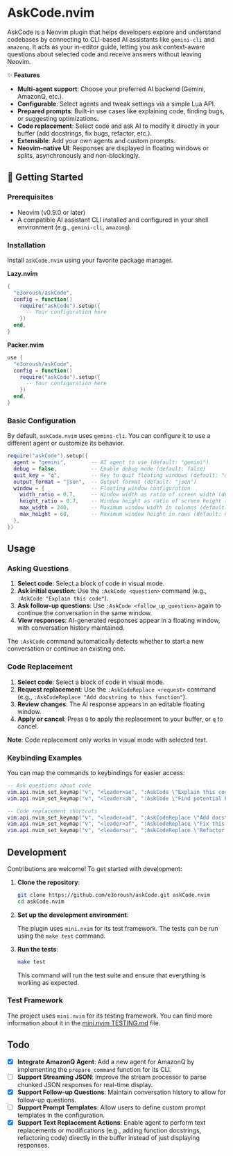 # AskCode.nvim

AskCode is a Neovim plugin that helps developers explore and understand codebases by connecting to CLI-based AI assistants like `gemini-cli` and `amazonq`. It acts as your in-editor guide, letting you ask context-aware questions about selected code and receive answers without leaving Neovim.

✨ **Features**

- **Multi-agent support**: Choose your preferred AI backend (Gemini, AmazonQ, etc.).
- **Configurable**: Select agents and tweak settings via a simple Lua API.
- **Prepared prompts**: Built-in use cases like explaining code, finding bugs, or suggesting optimizations.
- **Code replacement**: Select code and ask AI to modify it directly in your buffer (add docstrings, fix bugs, refactor, etc.).
- **Extensible**: Add your own agents and custom prompts.
- **Neovim-native UI**: Responses are displayed in floating windows or splits, asynchronously and non-blockingly.

## 🚀 Getting Started

### Prerequisites

- Neovim (v0.9.0 or later)
- A compatible AI assistant CLI installed and configured in your shell environment (e.g., `gemini-cli`, `amazonq`).

### Installation

Install `askCode.nvim` using your favorite package manager.

**Lazy.nvim**

```lua
{
  "e3oroush/askCode",
  config = function()
    require("askCode").setup({
      -- Your configuration here
    })
  end,
}
```

**Packer.nvim**

```lua
use {
  "e3oroush/askCode",
  config = function()
    require("askCode").setup({
      -- Your configuration here
    })
  end,
}
```

### Basic Configuration

By default, `askCode.nvim` uses `gemini-cli`. You can configure it to use a different agent or customize its behavior.

```lua
require("askCode").setup({
  agent = "gemini",        -- AI agent to use (default: "gemini")
  debug = false,           -- Enable debug mode (default: false)
  quit_key = "q",          -- Key to quit floating windows (default: "q")
  output_format = "json",  -- Output format (default: "json")
  window = {               -- Floating window configuration
    width_ratio = 0.7,     -- Window width as ratio of screen width (default: 0.7)
    height_ratio = 0.7,    -- Window height as ratio of screen height (default: 0.7)
    max_width = 240,       -- Maximum window width in columns (default: 240)
    max_height = 60,       -- Maximum window height in rows (default: 60)
  },
})
```

## Usage

### Asking Questions

1.  **Select code**: Select a block of code in visual mode.
2.  **Ask initial question**: Use the `:AskCode <question>` command (e.g., `:AskCode "Explain this code"`).
3.  **Ask follow-up questions**: Use `:AskCode <follow_up_question>` again to continue the conversation in the same window.
4.  **View responses**: AI-generated responses appear in a floating window, with conversation history maintained.

The `:AskCode` command automatically detects whether to start a new conversation or continue an existing one.

### Code Replacement

1.  **Select code**: Select a block of code in visual mode.
2.  **Request replacement**: Use the `:AskCodeReplace <request>` command (e.g., `:AskCodeReplace "Add docstring to this function"`).
3.  **Review changes**: The AI response appears in an editable floating window.
4.  **Apply or cancel**: Press `Q` to apply the replacement to your buffer, or `q` to cancel.

**Note**: Code replacement only works in visual mode with selected text.

### Keybinding Examples

You can map the commands to keybindings for easier access:

```lua
-- Ask questions about code
vim.api.nvim_set_keymap("v", "<leader>ae", ":AskCode \"Explain this code\"<CR>", { noremap = true, silent = true })
vim.api.nvim_set_keymap("v", "<leader>ab", ":AskCode \"Find potential bugs\"<CR>", { noremap = true, silent = true })

-- Code replacement shortcuts
vim.api.nvim_set_keymap("v", "<leader>ad", ":AskCodeReplace \"Add docstring\"<CR>", { noremap = true, silent = true })
vim.api.nvim_set_keymap("v", "<leader>af", ":AskCodeReplace \"Fix this code\"<CR>", { noremap = true, silent = true })
vim.api.nvim_set_keymap("v", "<leader>ar", ":AskCodeReplace \"Refactor this code\"<CR>", { noremap = true, silent = true })
```

## Development

Contributions are welcome! To get started with development:

1.  **Clone the repository**:

    ```sh
    git clone https://github.com/e3oroush/askCode.git askCode.nvim
    cd askCode.nvim
    ```

2.  **Set up the development environment**:

    The plugin uses `mini.nvim` for its test framework. The tests can be run using the `make test` command.

3.  **Run the tests**:

    ```sh
    make test
    ```

    This command will run the test suite and ensure that everything is working as expected.

### Test Framework

The project uses `mini.nvim` for its testing framework. You can find more information about it in the [mini.nvim TESTING.md](https://github.com/nvim-mini/mini.nvim/blob/main/TESTING.md) file.

## Todo

- [x] **Integrate AmazonQ Agent**: Add a new agent for AmazonQ by implementing the `prepare_command` function for its CLI.
- [ ] **Support Streaming JSON**: Improve the stream processor to parse chunked JSON responses for real-time display.
- [x] **Support Follow-up Questions**: Maintain conversation history to allow for follow-up questions.
- [ ] **Support Prompt Templates**: Allow users to define custom prompt templates in the configuration.
- [x] **Support Text Replacement Actions**: Enable agent to perform text replacements or modifications (e.g., adding function docstrings, refactoring code) directly in the buffer instead of just displaying responses.
